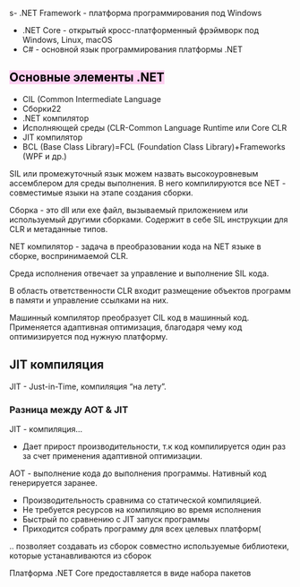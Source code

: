s- .NET Framework - платформа программирования под Windows
- .NET Core - открытый кросс-платформенный фрэймворк под Windows, Linux, macOS
- C# - основной язык программирования платформы .NET

## <mark style="background: #FFB8EBA6;">Основные элементы .NET</mark>

- CIL (Common Intermediate Language
- Сборки22
- .NET компилятор
- Исполняющей среды (CLR-Common Language Runtime или Core CLR
- JIT компилятор
- BCL (Base Class Library)=FCL (Foundation Class Library)+Frameworks (WPF и др.)

SIL или промежуточный язык можем назвать высокоуровневым ассемблером для среды выполнения. В него компилируются все NET - совместимые языки на этапе создания сборки.

Сборка - это dll или exe файл, вызываемый приложением или используемый другими сборками. Содержит в себе SIL инструкции для CLR и метаданные типов.

NET компилятор - задача в преобразовании кода на NET языке в сборке, воспринимаемой CLR.

Среда исполнения отвечает за управление и выполнение SIL кода.

В область ответственности CLR входит размещение объектов программ в памяти и управление ссылками на них.

Машинный компилятор преобразует CIL код в машинный код. Применяется адаптивная оптимизация, благодаря чему код оптимизируется под нужную платформу.

## JIT компиляция

JIT - Just-in-Time, компиляция “на лету”.

### Разница между AOT & JIT

JIT - компиляция…

- Дает прирост производительности, т.к код компилируется один раз за счет применения адаптивной оптимизации.

AOT - выполнение кода до выполнения программы. Нативный код генерируется заранее.

- Производительность сравнима со статической компиляцией.
- Не требуется ресурсов на компиляцию во время исполнения
- Быстрый по сравнению с JIT запуск программы
- Приходится собрать программу для всех целевых платформ(

.. позволяет создавать из сборок совместно используемые библиотеки, которые устанавливаются из сборок

Платформа .NET Core предоставляется в виде набора пакетов